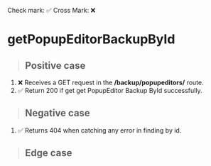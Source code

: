 Check mark: ✅
Cross Mark: ❌

# getPopupEditorBackupById

> ## Positive case
1. ❌ Receives a GET request in the **/backup/popupeditors/** route.
2. ✅ Return 200 if get get PopupEditor Backup ById successfully.

> ## Negative case
1. ✅ Returns 404 when catching any error in finding by id.

> ## Edge case